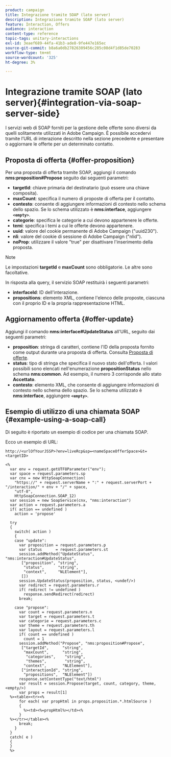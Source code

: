 ```yaml
---
product: campaign
title: Integrazione tramite SOAP (lato server)
description: Integrazione tramite SOAP (lato server)
feature: Interaction, Offers
audience: interaction
content-type: reference
topic-tags: unitary-interactions
exl-id: 3eaef689-44fa-41b3-ade8-9fe447e165ec
source-git-commit: b8a6a0db27826309456c285c08d4f1d85de70283
workflow-type: tm+mt
source-wordcount: '325'
ht-degree: 3%

---
```


# Integrazione tramite SOAP (lato server){#integration-via-soap-server-side}



I servizi web di SOAP forniti per la gestione delle offerte sono diversi da quelli solitamente utilizzati in Adobe Campaign. È possibile accedervi tramite l’URL di interazione descritto nella sezione precedente e presentare o aggiornare le offerte per un determinato contatto.

## Proposta di offerta {#offer-proposition}

Per una proposta di offerta tramite SOAP, aggiungi il comando **nms:proposition#Propose** seguito dai seguenti parametri:

* **targetId**: chiave primaria del destinatario (può essere una chiave composita).
* **maxCount**: specifica il numero di proposte di offerta per il contatto.
* **contesto**: consente di aggiungere informazioni di contesto nello schema dello spazio. Se lo schema utilizzato è **nms:interface**, aggiungere **`<empty>`**.
* **categorie**: specifica le categorie a cui devono appartenere le offerte.
* **temi**: specifica i temi a cui le offerte devono appartenere.
* **uuid**: valore del cookie permanente di Adobe Campaign (&quot;uuid230&quot;).
* **nli**: valore del cookie di sessione di Adobe Campaign (&quot;nlid&quot;).
* **noProp**: utilizzare il valore &quot;true&quot; per disattivare l&#39;inserimento della proposta.

>[!NOTE]
>
>Le impostazioni **targetId** e **maxCount** sono obbligatorie. Le altre sono facoltative.

In risposta alla query, il servizio SOAP restituirà i seguenti parametri:

* **interfaceId**: ID dell&#39;interazione.
* **propositions**: elemento XML, contiene l&#39;elenco delle proposte, ciascuna con il proprio ID e la propria rappresentazione HTML.

## Aggiornamento offerta {#offer-update}

Aggiungi il comando **nms:interface#UpdateStatus** all&#39;URL, seguito dai seguenti parametri:

* **proposition**: stringa di caratteri, contiene l&#39;ID della proposta fornito come output durante una proposta di offerta. Consulta [Proposta di offerte](#offer-proposition).
* **status**: tipo di stringa che specifica il nuovo stato dell&#39;offerta. I valori possibili sono elencati nell&#39;enumerazione **propositionStatus** nello schema **nms:common**. Ad esempio, il numero 3 corrisponde allo stato **Accettato**.
* **contesto**: elemento XML, che consente di aggiungere informazioni di contesto nello schema dello spazio. Se lo schema utilizzato è **nms:interface**, aggiungere **`<empty>`**.

## Esempio di utilizzo di una chiamata SOAP {#example-using-a-soap-call}

Di seguito è riportato un esempio di codice per una chiamata SOAP.

Ecco un esempio di URL:

```
http://<urlOfYourJSSP>?env=liveRcp&sp=<nameSpaceOfferSpace>&t=<targetID>
```

```
<%
  var env = request.getUTF8Parameter("env");
  var space = request.parameters.sp
  var cnx = new HttpSoapConnection(
    "https://" + request.serverName + ":" + request.serverPort + "/interaction/" + env + "/" + space,
    "utf-8",
    HttpSoapConnection.SOAP_12)
  var session = new SoapService(cnx, "nms:interaction")
  var action = request.parameters.a
  if( action == undefined )
    action = 'propose'

  try
  {
    switch( action )
    {
    case "update":
      var proposition = request.parameters.p
      var status      = request.parameters.st
      session.addMethod("UpdateStatus", "nms:interaction#UpdateStatus",
       ["proposition", "string",
        "status",      "string",
        "context",     "NLElement"],
       [])
      session.UpdateStatus(proposition, status, <undef/>)
      var redirect = request.parameters.r
      if( redirect != undefined )
        response.sendRedirect(redirect)
      break;

    case "propose":
      var count = request.parameters.n
      var target = request.parameters.t
      var categorie = request.parameters.c
      var theme = request.parameters.th
      var layout = request.parameters.l
      if( count == undefined )
        count = 1
      session.addMethod("Propose", "nms:proposition#Propose",
       ["targetId",      "string",
        "maxCount",      "string",
         "categories",    "string",
         "themes",        "string",
        "context",       "NLElement"],
       ["interactionId", "string",
        "propositions",  "NLElement"])
      response.setContentType("text/html")
      var result = session.Propose(target, count, category, theme, <empty/>)
      var props = result[1]
  %><table><tr><%
      for each( var propHtml in props.proposition.*.htmlSource )
      {
        %><td><%=propHtml%></td><%
      }
  %></tr></table><%
      break;
    }
  }
  catch( e )
  {
  }
  %>
```
